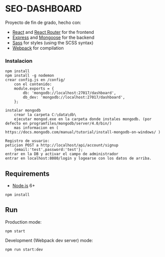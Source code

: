 # SEO-DASHBOARD

Proyecto de fin de grado, hecho con:
- [React](https://facebook.github.io/react/) and [React Router](https://reacttraining.com/react-router/) for the frontend
- [Express](http://expressjs.com/) and [Mongoose](http://mongoosejs.com/) for the backend
- [Sass](http://sass-lang.com/) for styles (using the SCSS syntax)
- [Webpack](https://webpack.github.io/) for compilation


### Instalacion

	npm install
	npm install -g nodemon
	crear config.js en /config/
		con el contenido:
		module.exports = {
			db: 'mongodb://localhost:27017/dashboard',
			db_dev: 'mongodb://localhost:27017/dashboard',
		};

	instalar mongodb
		crear la carpeta C:\data\db\
		ejecutar mongod.exe en la carpeta donde instales mongodb. (por defecto en programfiles/mongodb/server/4.0/bin/)
		mas informacion en ( https://docs.mongodb.com/manual/tutorial/install-mongodb-on-windows/ )

	Registro de usuario:
	peticion POST a http://localhost/api/account/signup
		{email:'test',password:'test'};
	entrar en la DB y activar el campo de administrador
	entrar en localhost:8080/login y logearse con los datos de arriba.

## Requirements

- [Node.js](https://nodejs.org/en/) 6+

```shell
npm install
```


## Run


Production mode:

```shell
npm start
```

Development (Webpack dev server) mode:

```shell
npm run start:dev
```
